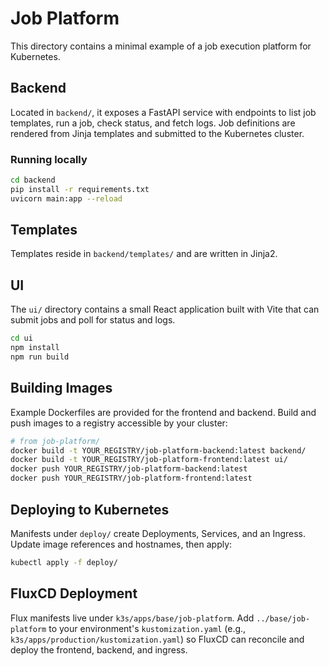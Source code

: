 # Job Platform

This directory contains a minimal example of a job execution platform for Kubernetes.

## Backend

Located in `backend/`, it exposes a FastAPI service with endpoints to list job templates, run a job, check status, and fetch logs. Job definitions are rendered from Jinja templates and submitted to the Kubernetes cluster.

### Running locally

```bash
cd backend
pip install -r requirements.txt
uvicorn main:app --reload
```

## Templates

Templates reside in `backend/templates/` and are written in Jinja2.

## UI

The `ui/` directory contains a small React application built with Vite that can submit jobs and poll for status and logs.

```bash
cd ui
npm install
npm run build
```

## Building Images

Example Dockerfiles are provided for the frontend and backend. Build and push images to a registry accessible by your cluster:

```bash
# from job-platform/
docker build -t YOUR_REGISTRY/job-platform-backend:latest backend/
docker build -t YOUR_REGISTRY/job-platform-frontend:latest ui/
docker push YOUR_REGISTRY/job-platform-backend:latest
docker push YOUR_REGISTRY/job-platform-frontend:latest
```

## Deploying to Kubernetes

Manifests under `deploy/` create Deployments, Services, and an Ingress. Update image references and hostnames, then apply:

```bash
kubectl apply -f deploy/
```

## FluxCD Deployment

Flux manifests live under `k3s/apps/base/job-platform`. Add `../base/job-platform` to your environment's `kustomization.yaml` (e.g., `k3s/apps/production/kustomization.yaml`) so FluxCD can reconcile and deploy the frontend, backend, and ingress.

